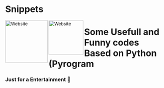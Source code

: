 # Snippets

[<img align="left" alt="Website" width="135px" src="https://www.python.org/static/community_logos/python-logo-inkscape.svg" />][website]
[<img align="left" alt="Website" width="110px" src="https://i.imgur.com/BOgY9ai.png" />][website]

# Some Usefull and Funny codes Based on Python (Pyrogram 
### Just for a Entertainment 🤣

[website]: https://visi.tk/professor
